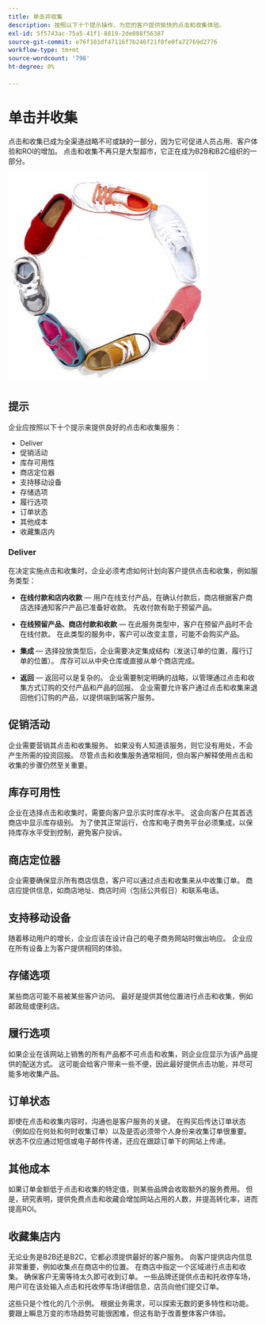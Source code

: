 ```yaml
---
title: 单击并收集
description: 按照以下十个提示操作，为您的客户提供愉快的点击和收集体验。
exl-id: 5f5743ac-75a5-41f1-8819-2de088f56387
source-git-commit: e76f101df47116f7b246f21f0fe0fa72769d2776
workflow-type: tm+mt
source-wordcount: '798'
ht-degree: 0%

---
```


# 单击并收集

点击和收集已成为全渠道战略不可或缺的一部分，因为它可促进人员占用、客户体验和ROI的增加。 点击和收集不再只是大型超市，它正在成为B2B和B2C组织的一部分。

![圆圈中的鞋子](../../assets/playbooks/shoes.png)

## 提示

企业应按照以下十个提示来提供良好的点击和收集服务：

- Deliver
- 促销活动
- 库存可用性
- 商店定位器
- 支持移动设备
- 存储选项
- 履行选项
- 订单状态
- 其他成本
- 收藏集店内

### Deliver

在决定实施点击和收集时，企业必须考虑如何计划向客户提供点击和收集，例如服务类型：

- **在线付款和店内收款** — 用户在线支付产品，在确认付款后，商店根据客户商店选择通知客户产品已准备好收款。 先收付款有助于预留产品。

- **在线预留产品、商店付款和收款** — 在此服务类型中，客户在预留产品时不会在线付款。 在此类型的服务中，客户可以改变主意，可能不会购买产品。

- **集成** — 选择投放类型后，企业需要决定集成结构（发送订单的位置，履行订单的位置）。 库存可以从中央仓库或直接从单个商店完成。

- **返回** — 返回可以是复杂的。 企业需要制定明确的战略，以管理通过点击和收集方式订购的交付产品和产品的回报。 企业需要允许客户通过点击和收集来退回他们订购的产品，以提供端到端客户服务。

## 促销活动

企业需要营销其点击和收集服务。 如果没有人知道该服务，则它没有用处，不会产生所需的投资回报。 尽管点击和收集服务通常相同，但向客户解释使用点击和收集的步骤仍然至关重要。

## 库存可用性

企业在选择点击和收集时，需要向客户显示实时库存水平。 这会向客户在其首选商店中显示库存级别。 为了使其正常运行，仓库和电子商务平台必须集成，以保持库存水平受到控制，避免客户投诉。

## 商店定位器

企业需要确保显示所有商店信息，客户可以通过点击和收集来从中收集订单。 商店应提供信息，如商店地址、商店时间（包括公共假日）和联系电话。

## 支持移动设备

随着移动用户的增长，企业应该在设计自己的电子商务网站时做出响应。 企业应在所有设备上为客户提供相同的体验。

## 存储选项

某些商店可能不易被某些客户访问。 最好是提供其他位置进行点击和收集，例如邮政局或便利店。

## 履行选项

如果企业在该网站上销售的所有产品都不可点击和收集，则企业应显示为该产品提供的配送方式。 这可能会给客户带来一些不便，因此最好提供点击功能，并尽可能多地收集产品。

## 订单状态

即使在点击和收集内容时，沟通也是客户服务的关键。 在购买后传达订单状态（例如应在何处和何时收集订单）以及是否必须带个人身份来收集订单很重要。 状态不仅应通过短信或电子邮件传递，还应在跟踪订单下的网站上传递。

## 其他成本

如果订单金额低于点击和收集的特定值，则某些品牌会收取额外的服务费用。 但是，研究表明，提供免费点击和收藏会增加网站占用的人数，并提高转化率，进而提高ROI。

## 收藏集店内

无论业务是B2B还是B2C，它都必须提供最好的客户服务。 向客户提供店内信息非常重要，例如收集点在商店中的位置。 在商店中指定一个区域进行点击和收集。 确保客户无需等待太久即可收到订单。 一些品牌还提供点击和托收停车场，用户可在该处输入点击和托收停车场详细信息，店员向他们提交订单。

这些只是个性化的几个示例。 根据业务需求，可以探索无数的更多特性和功能。 要跟上瞬息万变的市场趋势可能很困难，但这有助于改善整体客户体验。
